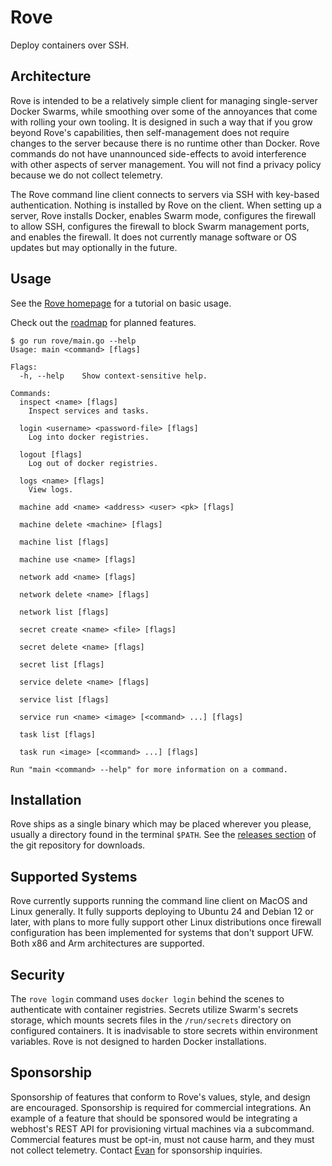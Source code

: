 # Rove

Deploy containers over SSH.


## Architecture

Rove is intended to be a relatively simple client for managing single-server Docker Swarms, while smoothing over some of the annoyances that come with rolling your own tooling. It is designed in such a way that if you grow beyond Rove's capabilities, then self-management does not require changes to the server because there is no runtime other than Docker. Rove commands do not have unannounced side-effects to avoid interference with other aspects of server management. You will not find a privacy policy because we do not collect telemetry.

The Rove command line client connects to servers via SSH with key-based authentication. Nothing is installed by Rove on the client. When setting up a server, Rove installs Docker, enables Swarm mode, configures the firewall to allow SSH, configures the firewall to block Swarm management ports, and enables the firewall. It does not currently manage software or OS updates but may optionally in the future.


## Usage

See the [Rove homepage](https://rove.dev) for a tutorial on basic usage.

Check out the [roadmap](https://github.com/users/evantbyrne/projects/1) for planned features.

```
$ go run rove/main.go --help
Usage: main <command> [flags]

Flags:
  -h, --help    Show context-sensitive help.

Commands:
  inspect <name> [flags]
    Inspect services and tasks.

  login <username> <password-file> [flags]
    Log into docker registries.

  logout [flags]
    Log out of docker registries.

  logs <name> [flags]
    View logs.

  machine add <name> <address> <user> <pk> [flags]

  machine delete <machine> [flags]

  machine list [flags]

  machine use <name> [flags]

  network add <name> [flags]

  network delete <name> [flags]

  network list [flags]

  secret create <name> <file> [flags]

  secret delete <name> [flags]

  secret list [flags]

  service delete <name> [flags]

  service list [flags]

  service run <name> <image> [<command> ...] [flags]

  task list [flags]

  task run <image> [<command> ...] [flags]

Run "main <command> --help" for more information on a command.
```


## Installation

Rove ships as a single binary which may be placed wherever you please, usually a directory found in the terminal `$PATH`. See the [releases section](https://github.com/evantbyrne/rove/releases) of the git repository for downloads.


## Supported Systems

Rove currently supports running the command line client on MacOS and Linux generally. It fully supports deploying to Ubuntu 24 and Debian 12 or later, with plans to more fully support other Linux distributions once firewall configuration has been implemented for systems that don't support UFW. Both x86 and Arm architectures are supported.


## Security

The `rove login` command uses `docker login` behind the scenes to authenticate with container registries. Secrets utilize Swarm's secrets storage, which mounts secrets files in the `/run/secrets` directory on configured containers. It is inadvisable to store secrets within environment variables. Rove is not designed to harden Docker installations.


## Sponsorship

Sponsorship of features that conform to Rove's values, style, and design are encouraged. Sponsorship is required for commercial integrations. An example of a feature that should be sponsored would be integrating a webhost's REST API for provisioning virtual machines via a subcommand. Commercial features must be opt-in, must not cause harm, and they must not collect telemetry. Contact [Evan](https://www.linkedin.com/in/evan-byrne-6b23a810a/) for sponsorship inquiries.
